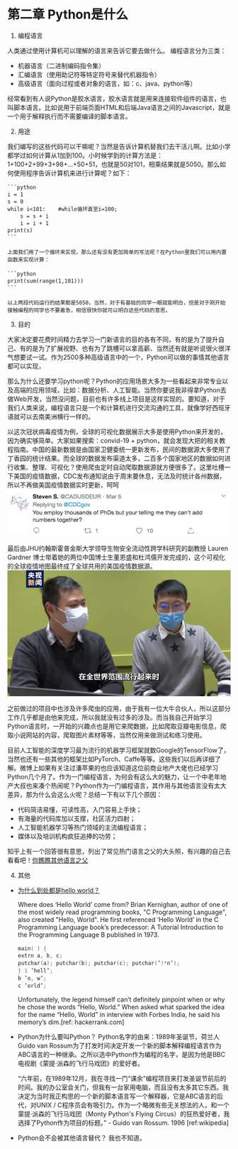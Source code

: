 # 第二章 Python是什么

1. 编程语言

人类通过使用计算机可以理解的语言来告诉它要去做什么。
编程语言分为三类：

* 机器语言（二进制编码指令集）
* 汇编语言（使用助记符等特定符号来替代机器指令）
* 高级语言（面向过程或者对象的语言，如：c、java、python等）

经常看到有人说Python是胶水语言，胶水语言就是用来连接软件组件的语言，也叫脚本语言。比如说用于前端页面HTML和后端Java语言之间的Javascript，就是一个用于解释执行而不需要编译的脚本语言。

2. 用途

我们编写的这些代码可以干嘛呢？当然是告诉计算机替我们去干活儿啊。比如小学都学过如何计算从1加到100。小时候学到的计算方法是：1+100+2+99+3+98+...+50+51，也就是50对101，相乘结果就是5050。那么如何使用程序告诉计算机来进行计算呢？如下：

    ```python
    i = 1
    s = 0
    while i<101:    #while循环直至i=100;
        s = s + i
        i = i + 1
    print(s)
    ```

    上面我们用了一个循环来实现，那么还有没有更加简单的写法呢？在Python里我们可以用内置函数来实现计算：

    ```python
    print(sum(range(1,101)))
    ```

    以上两段代码运行的结果都是5050，当然，对于有基础的同学一眼就能明白，但是对于刚开始接触编程的同学也不要着急，相信很快你就可以明白这些代码的意思。

3. 目的

大家决定要花费时间精力去学习一门新语言的目的各有不同，有的是为了提升自己、有的是为了扩展视野、也有为了跳槽可以拿高薪、当然还有就是听说很火很洋气想要试一试。作为2500多种高级语言中的一个，Python可以做的事情其他语言都可以实现，

那么为什么还要学习python呢？Python的应用场景大多为一些看起来非常专业以及高端的应用领域，比如：数据分析、人工智能。当然你要说我非得拿Python去做Web开发，当然没问题，目前也有许多线上项目是这样实现的。要知道，对于我们人类来说，编程语言只是一个和计算机进行交流沟通的工具，就像学好西班牙语就可以去南美洲横行一样的。

以这次冠状病毒疫情为例，全球的可视化数据展示大多是使用Python来开发的，因为确实够简单。大家如果搜索：convid-19 + python，就会发现大把的相关教程指南。中国的最新数据是由国家卫健委统一更新发布，民间的数据源大多使用了丁香园的统计结果。而全球的数据发布渠道太多，二百多个国家地区的数据如何进行收集、整理、可视化？使用爬虫定时自动爬取数据源就方便很多了。这里吐槽一下美国的疫情数据，CDC发布通知说由于周末要休息，无法及时统计各州数据，所以不再做美国疫情数据实时更新，呵呵
![几千博士不会做加法](img/chap2_twittercdc.jpeg)

最后由JHU约翰斯霍普金斯大学领导生物安全流动性跨学科研究的副教授 Lauren Gardner 博士带着她的两位中国博士生董恩盛和杜鸿儒开发完成的，这个可视化的全球疫情地图最终成了全球共用的美国疫情数据源。
![两位博士生](img/chap2_twophd.png)

之前做过的项目中也涉及许多爬虫的应用，由于我有一位大牛合伙人，所以这部分工作几乎都是由他来完成，所以我就没有过多的涉及。而当我自己开始学习Python语言时，一开始的兴趣点也是用它来爬数据，比如爬取豆瓣电影信息，爬取小说网站的内容，爬取图片素材等等，当然仅用来做测试和练习使用。

目前人工智能的深度学习最为流行的机器学习框架就数Google的TensorFlow了，当然也还有一些其他的框架比如PyTorch、Caffe等等。这些我们以后再详细了解。微博上如果有关注过潘苹果的也应该知道这位前商业地产大佬也已经学习Python几个月了。作为一门编程语言，为何会有这么大的魅力，让一个中老年地产大叔也来凑个热闹呢？Python作为一门编程语言，其作用与其他语言没有太大差异，那为什么会这么火呢？总结一下有以下几个原因：

* 代码简洁易懂，可读性高，入门容易上手快；
* 有海量的代码库加以支撑，社区活力四射；
* 人工智能机器学习等热门领域的主流编程语言；
* 媒体以及培训机构疯狂追捧的功劳；

知乎上有一个回答很有意思，列出了常见热门语言之父的大头照，有兴趣的自己去看看吧！[你瞧瞧其他语言之父](https://www.zhihu.com/question/291869104/answer/824514120)

4. 其他

* [为什么到处都是hello world？](https://blog.hackerrank.com/the-history-of-hello-world/)

    Where does ‘Hello World’ come from?
    Brian Kernighan, author of one of the most widely read programming books, "C Programming Language", also created "Hello, World". He first referenced ‘Hello World’ in the C Programming Language book’s predecessor: A Tutorial Introduction to the Programming Language B published in 1973.

    ```C
    main( ) {
    extrn a, b, c;
    putchar(a); putchar(b); putchar(c); putchar(’!*n’);
    } 1 ’hell’;
    b ’o, w’;
    c ’orld’;
    ```

    Unfortunately, the legend himself can’t definitely pinpoint when or why he chose the words “Hello, World.” When asked what sparked the idea for the name “Hello, World” in interview with Forbes India, he said his memory’s dim.[ref: hackerrank.com]

* Python为什么要叫Python？
    Python名字的由来：1989年圣诞节，荷兰人Guido van Rossum为了打发时间决定开发一个新的脚本解释编程语言作为ABC语言的一种继承。之所以选中Python作为编程的名字，是因为他是BBC电视剧《蒙提·派森的飞行马戏团》的爱好者。

    “六年前，在1989年12月，我在寻找一门“课余”编程项目来打发圣诞节前后的时间。我的办公室会关门，但我有一台家用电脑，而且没有太多其它东西。我决定为当时我正构思的一个新的脚本语言写一个解释器，它是ABC语言的后代，对UNIX / C程序员会有吸引力。作为一个略微有些无关想法的人，和一个蒙提·派森的飞行马戏团（Monty Python's Flying Circus）的狂热爱好者，我选择了Python作为项目的标题。” - Guido van Rossum. 1996 [ref:wikipedia]

* Python会不会被其他语言替代？
    我也不知道。
